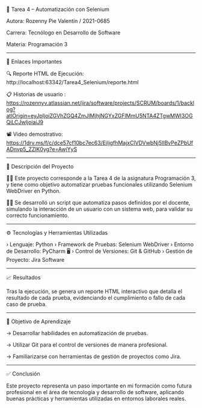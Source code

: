 📌 Tarea 4 – Automatización con Selenium

Autora: Rozenny Pie Valentín  /  2021-0685

Carrera: Tecnólogo en Desarrollo de Software

Materia: Programación 3

_____________________________________________________________________________________________________________________________________________________________________________________________

📄 Enlaces Importantes

🔍 Reporte HTML de Ejecución: http://localhost:63342/Tarea4_Selenium/reporte.html

📋 Historias de usuario : https://rozennyv.atlassian.net/jira/software/projects/SCRUM/boards/1/backlog?atlOrigin=eyJpIjoiZGVhZGQ4ZmJlMjhjNGYxZGFlMmU5NTA4ZTgwMWI3OGQiLCJwIjoiaiJ9

📽️ Video demostrativo: https://1drv.ms/f/c/dce57cf10bc7ec63/EiIjgfhMajxClVDVwbNj5lIBvPeZPbUfADnvp5_ZZlK0yg?e=AwjYyS

_____________________________________________________________________________________________________________________________________________________________________________________________

📌 Descripción del Proyecto

🧏‍♀️ Este proyecto corresponde a la Tarea 4 de la asignatura Programación 3, y tiene como objetivo automatizar pruebas funcionales utilizando Selenium WebDriver en Python.

🧏‍♀️ Se desarrolló un script que automatiza pasos definidos por el docente, simulando la interacción de un usuario con un sistema web, para validar su correcto funcionamiento.

_____________________________________________________________________________________________________________________________________________________________________________________________

⚙️ Tecnologías y Herramientas Utilizadas

› Lenguaje: Python 
› Framework de Pruebas: Selenium WebDriver
› Entorno de Desarrollo: PyCharm 🖥
› Control de Versiones: Git & GitHub
› Gestión de Proyecto: Jira Software

_____________________________________________________________________________________________________________________________________________________________________________________________

📈 Resultados

Tras la ejecución, se genera un reporte HTML interactivo que detalla el resultado de cada prueba, evidenciando el cumplimiento o fallo de cada caso de prueba.
_____________________________________________________________________________________________________________________________________________________________________________________________

🎯 Objetivo de Aprendizaje

→ Desarrollar habilidades en automatización de pruebas.

→ Utilizar Git para el control de versiones de manera profesional.

→ Familiarizarse con herramientas de gestión de proyectos como Jira.

_____________________________________________________________________________________________________________________________________________________________________________________________

✅ Conclusión

Este proyecto representa un paso importante en mi formación como futura profesional en el área de tecnología y desarrollo de software, aplicando buenas prácticas y herramientas utilizadas en entornos laborales reales.








